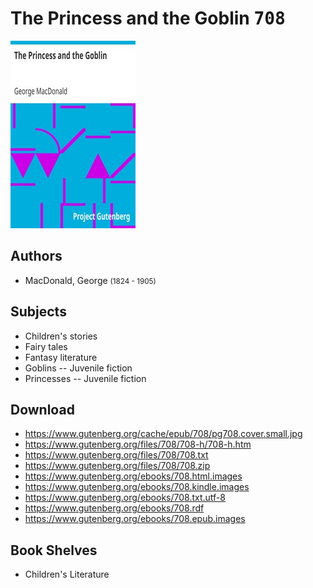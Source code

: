 # The Princess and the Goblin <kbd>708</kbd>

![](./cover.medium.jpg "")

## Authors


 - MacDonald, George <small>(1824 - 1905)</small>

## Subjects


 - Children's stories
 - Fairy tales
 - Fantasy literature
 - Goblins -- Juvenile fiction
 - Princesses -- Juvenile fiction

## Download


 - https://www.gutenberg.org/cache/epub/708/pg708.cover.small.jpg
 - https://www.gutenberg.org/files/708/708-h/708-h.htm
 - https://www.gutenberg.org/files/708/708.txt
 - https://www.gutenberg.org/files/708/708.zip
 - https://www.gutenberg.org/ebooks/708.html.images
 - https://www.gutenberg.org/ebooks/708.kindle.images
 - https://www.gutenberg.org/ebooks/708.txt.utf-8
 - https://www.gutenberg.org/ebooks/708.rdf
 - https://www.gutenberg.org/ebooks/708.epub.images

## Book Shelves


 - Children's Literature
